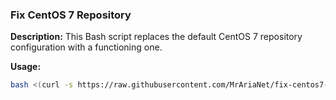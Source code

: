 ### Fix CentOS 7 Repository
**Description:** This Bash script replaces the default CentOS 7 repository configuration with a functioning one.

**Usage:**
```bash
bash <(curl -s https://raw.githubusercontent.com/MrAriaNet/fix-centos7-repository/refs/heads/main/main.sh)
```
